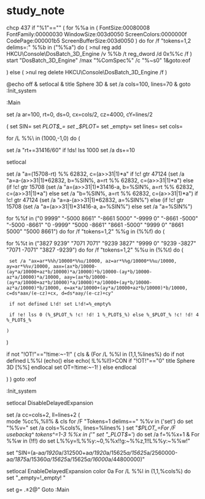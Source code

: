 # study_note
chcp 437
if "%1"=="" (
  for %%a in (  FontSize:00080008
                FontFamily:00000030
                WindowSize:003d0050
                ScreenColors:0000000f
                CodePage:000001b5
                ScreenBufferSize:003d0050
  ) do for /f "tokens=1,2 delims=:" %%b in ("%%a") do (
    >nul reg add HKCU\Console\DosBatch_3D_Engine /v %%b /t reg_dword /d 0x%%c /f 
  )
  start "DosBatch_3D_Engine" /max "%ComSpec%" /c "%~s0" 1&goto:eof
 
) else ( >nul reg delete HKCU\Console\DosBatch_3D_Engine /f )
 
@echo off & setlocal & title Sphere 3D & set /a cols=100, lines=70 & goto :Init_system
 
:Main
 
set /a ar=100, rt=0, ds=0, cx=cols/2, cz=4000, cY=lines/2
 
(
  set SIN=
  set _PLOT$_=
  set _$PLOT_=
  set _empty=
  set lines=
  set cols=
 
  for /L %%\ in (1000,-1,0) do (
 
   set /a "rt+=31416/60"
   if !ds! lss 1000 set /a ds+=10
 
   setlocal
 
   set /a "a=(15708-rt) %% 62832, c=(a>>31|1)*a"
   if !c! gtr 47124 (set /a "a=a-(a>>31|1)*62832, b=%SIN%, a=rt %% 62832, c=(a>>31|1)*a")  else (if !c! gtr 15708 (set /a "a=(a>>31|1)*31416-a, b=%SIN%, a=rt %% 62832, c=(a>>31|1)*a") else set /a "b=%SIN%, a=rt %% 62832, c=(a>>31|1)*a")
   if !c! gtr 47124 (set /a "a=a-(a>>31|1)*62832, a=%SIN%")  else (if !c! gtr 15708 (set /a "a=(a>>31|1)*31416-a, a=%SIN%") else set /a "a=%SIN%")
 
   for %%f in ("0 9999" "-5000 8661" "-8661 5000" "-9999 0" "-8661 -5000" "-5000 -8661" "0 -9999" "5000 -8661" "8661 -5000" "9999 0" "8661 5000" "5000 8661") do for /f "tokens=1,2" %%g in (%%f) do (
 
   for %%t in ("3827 9239" "7071 7071" "9239 3827" "9999 0" "9239 -3827" "7071 -7071" "3827 -9239") do for /f "tokens=1,2" %%u in (%%t) do (
 
     set /a "ax=ar*%%h/10000*%%u/10000, az=ar*%%g/10000*%%u/10000, ay=ar*%%v/10000, aax=(ax*b/10000-(ay*a/10000+az*b/10000)*a/10000)*b/10000-(ay*b/10000-az*a/10000)*a/10000, aay=(ax*b/10000-(ay*a/10000+az*b/10000)*a/10000)*a/10000+(ay*b/10000-az*a/10000)*b/10000, e=ax*a/10000+(ay*a/10000+az*b/10000)*b/10000, c=ds*aax/(e-cz)+cx, d=ds*aay/(e-cz)+cy" 
 
     if not defined L!d! set L!d!=%_empty%
   
     if !e! lss 0 (%_$PLOT_% !c! !d! 1 %_PLOT$_%) else %_$PLOT_% !c! !d! 4 %_PLOT$_%
 
    )   
   )
 
   if not "!OT!"=="!time:~-1!" (
     cls & (For /L %%l in (1,1,%lines%) do if not defined L%%l (echo() else echo( !L%%l!)>CON
     if "!OT!"=="0" title Sphere 3D [%%\]
     endlocal
     set OT=!time:~-1!
   ) else endlocal
 
  )
)
goto :eof
 
 
:Init_system
 
  setlocal DisableDelayedExpansion
 
  set /a cc=cols+2, ll=lines+2
(  
  mode %cc%,%ll% & cls
  for /F "Tokens=1 delims==" %%v in ('set') do set "%%v="
  set /a cols=%cols%, lines=%lines%
)
  set "_$PLOT_=For /F usebackq^ tokens^=1-3 %%x in ('"
  set "_PLOT$_=') do set /a f=%%x+1 & For %%w in (!f!) do set L%%y=!L%%y:~0,%%x!!g:~%%z,1!!L%%y:~%%w!"
 
  set "SIN=(a-a*a/1920*a/312500+a*a/1920*a/15625*a/15625*a/2560000-a*a/1875*a/15360*a/15625*a/15625*a/16000*a/44800000)"
 
  setlocal EnableDelayedExpansion
  color 0a
  For /L %%l in (1,1,%cols%) do set "_empty=!_empty! "
 
  set g= .±2@"
Goto :Main
